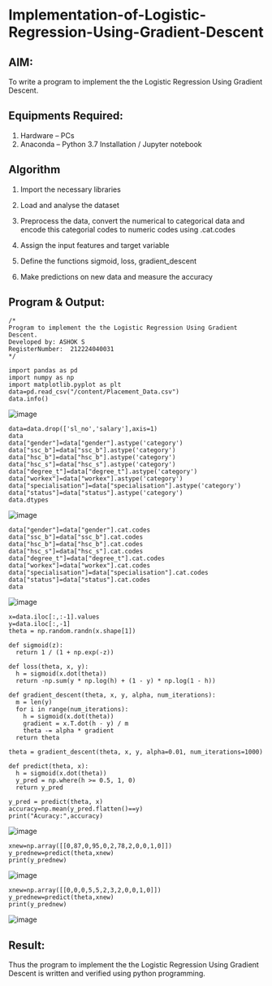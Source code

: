 # Implementation-of-Logistic-Regression-Using-Gradient-Descent

## AIM:
To write a program to implement the the Logistic Regression Using Gradient Descent.

## Equipments Required:
1. Hardware – PCs
2. Anaconda – Python 3.7 Installation / Jupyter notebook

## Algorithm
1. Import the necessary libraries

2. Load and analyse the dataset

3. Preprocess the data, convert the numerical to categorical data and encode this categorial codes to numeric codes using .cat.codes

4. Assign the input features and target variable

5. Define the functions sigmoid, loss, gradient_descent

6. Make predictions on new data and measure the accuracy

## Program & Output:
```
/*
Program to implement the the Logistic Regression Using Gradient Descent.
Developed by: ASHOK S
RegisterNumber:  212224040031
*/
```
```
import pandas as pd
import numpy as np
import matplotlib.pyplot as plt
data=pd.read_csv("/content/Placement_Data.csv")
data.info()
```
![image](https://github.com/user-attachments/assets/32343f15-52cb-4066-9224-0ffc69f4a040)

```
data=data.drop(['sl_no','salary'],axis=1)
data
data["gender"]=data["gender"].astype('category')
data["ssc_b"]=data["ssc_b"].astype('category')
data["hsc_b"]=data["hsc_b"].astype('category')
data["hsc_s"]=data["hsc_s"].astype('category')
data["degree_t"]=data["degree_t"].astype('category')
data["workex"]=data["workex"].astype('category')
data["specialisation"]=data["specialisation"].astype('category')
data["status"]=data["status"].astype('category')
data.dtypes
```
![image](https://github.com/user-attachments/assets/584e6e1c-0d61-4c16-9f90-258743967086)

```
data["gender"]=data["gender"].cat.codes
data["ssc_b"]=data["ssc_b"].cat.codes
data["hsc_b"]=data["hsc_b"].cat.codes
data["hsc_s"]=data["hsc_s"].cat.codes
data["degree_t"]=data["degree_t"].cat.codes
data["workex"]=data["workex"].cat.codes
data["specialisation"]=data["specialisation"].cat.codes
data["status"]=data["status"].cat.codes
data
```
![image](https://github.com/user-attachments/assets/564a1726-f82c-47c6-b773-bcbf0a5ee85a)

```
x=data.iloc[:,:-1].values
y=data.iloc[:,-1]
theta = np.random.randn(x.shape[1])
```
```
def sigmoid(z):
  return 1 / (1 + np.exp(-z))
    
def loss(theta, x, y):
  h = sigmoid(x.dot(theta))
  return -np.sum(y * np.log(h) + (1 - y) * np.log(1 - h))
```
```
def gradient_descent(theta, x, y, alpha, num_iterations):
  m = len(y)
  for i in range(num_iterations):
    h = sigmoid(x.dot(theta))
    gradient = x.T.dot(h - y) / m
    theta -= alpha * gradient
  return theta  
    
theta = gradient_descent(theta, x, y, alpha=0.01, num_iterations=1000)
    
def predict(theta, x):
  h = sigmoid(x.dot(theta))
  y_pred = np.where(h >= 0.5, 1, 0)
  return y_pred
```
```
y_pred = predict(theta, x)
accuracy=np.mean(y_pred.flatten()==y)
print("Acuracy:",accuracy)
```
![image](https://github.com/user-attachments/assets/aba30f4a-cf63-459d-b8d9-5a8ae1a97574)

```
xnew=np.array([[0,87,0,95,0,2,78,2,0,0,1,0]])
y_prednew=predict(theta,xnew)
print(y_prednew)
```
![image](https://github.com/user-attachments/assets/736acb77-86cb-4447-a7bf-878c64e3495c)

```
xnew=np.array([[0,0,0,5,5,2,3,2,0,0,1,0]])
y_prednew=predict(theta,xnew)
print(y_prednew)
```
![image](https://github.com/user-attachments/assets/8c5508c1-9873-450d-87c3-59cd37f0d487)



## Result:
Thus the program to implement the the Logistic Regression Using Gradient Descent is written and verified using python programming.

